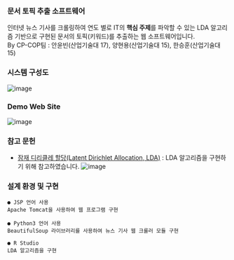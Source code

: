 ### 문서 토픽 추출 소프트웨어
인터넷 뉴스 기사를 크롤링하여 연도 별로 IT의 <b>핵심 주제</b>를 파악할 수 있는 LDA 알고리즘 기반으로 구현된 문서의 토픽(키워드)를 추출하는 웹 소프트웨어입니다.<br/>
By CP-COP팀 : 안윤빈(산업기술대 17), 양현용(산업기술대 15), 한승훈(산업기술대 15)


### 시스템 구성도
![image](https://user-images.githubusercontent.com/50897259/92837698-dbaa8780-f418-11ea-8f86-d8040e8a8653.png)


### Demo Web Site
![image](https://user-images.githubusercontent.com/50897259/92837707-de0ce180-f418-11ea-8d4d-533816e03307.png)


### 참고 문헌
* [잠재 디리클레 할당(Latent Dirichlet Allocation, LDA)](https://wikidocs.net/30708) : LDA 알고리즘을 구현하기 위해 참고하였습니다.
![image](https://user-images.githubusercontent.com/50897259/92837640-ca617b00-f418-11ea-9ea8-14833ac7ebad.png)


### 설계 환경 및 구현 
```
● JSP 언어 사용
Apache Tomcat을 사용하여 웹 프로그램 구현

● Python3 언어 사용 
BeautifulSoup 라이브러리를 사용하여 뉴스 기사 웹 크롤러 모듈 구현

● R Studio
LDA 알고리즘을 구현
```
